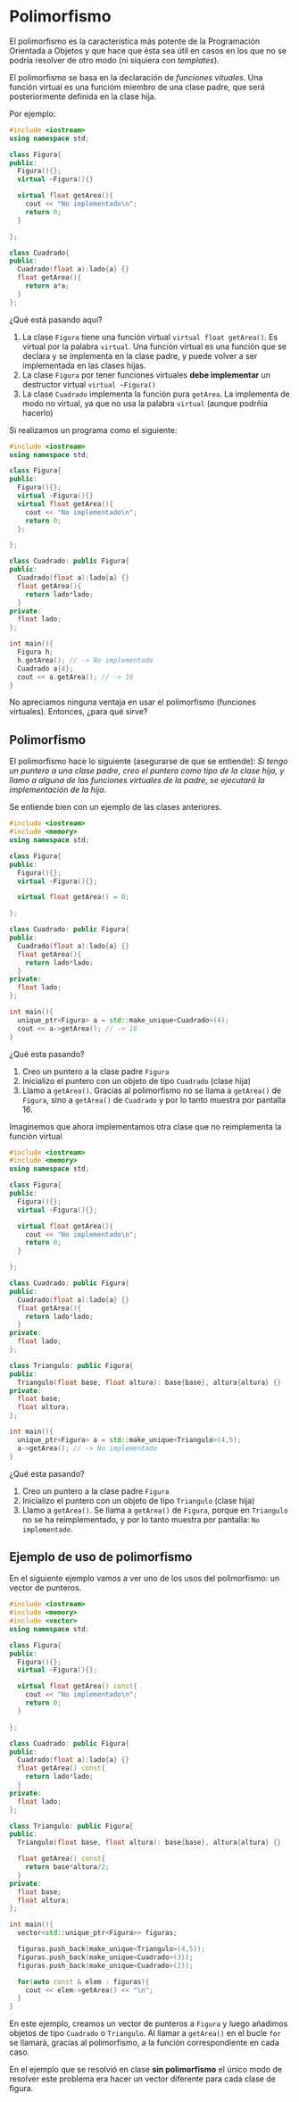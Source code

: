 # Polimorfismo

El polimorfismo es la característica más potente de la Programación Orientada a Objetos y que hace que ésta sea útil en casos en los que no se podría resolver de otro modo (ni siquiera con *templates*).

El polimorfismo se basa en la declaración de *funciones vituales*. Una función virtual es una funcióm miembro de una clase padre, que será posteriormente definida en la clase hija. 

Por ejemplo:

```cpp
#include <iostream>
using namespace std;

class Figura{
public:  
  Figura(){};
  virtual ~Figura(){}

  virtual float getArea(){
    cout << "No implementado\n";
    return 0;
  }

};

class Cuadrado{
public:
  Cuadrado(float a):lado{a} {}
  float getArea(){
    return a*a;
  }
};
```
¿Qué está pasando aquí?

1. La clase `Figura` tiene una función virtual `virtual float getArea()`. Es virtual por la palabra `virtual`. Una función virtual es una función que se declara y se implementa en la clase padre, y puede volver a ser implementada en las clases hijas.
2. La clase `Figura` por tener funciones virtuales **debe implementar** un destructor virtual `virtual ~Figura()` 
3. La clase `Cuadrado` implementa la función pura `getArea`. La implementa de modo no virtual, ya que no usa la palabra `virtual` (aunque podrñia hacerlo)

Si realizamos un programa como el siguiente:

```cpp
#include <iostream>
using namespace std;

class Figura{
public:  
  Figura(){};
  virtual ~Figura(){}
  virtual float getArea(){
    cout << "No implementado\n"; 
    return 0;
  };

};

class Cuadrado: public Figura{
public:
  Cuadrado(float a):lado{a} {}
  float getArea(){
    return lado*lado;
  }
private:
  float lado;
};

int main(){
  Figura h;
  h.getArea(); // -> No implementado
  Cuadrado a{4};
  cout << a.getArea(); // -> 16
}
```
No apreciamos ninguna ventaja en usar el polimorfismo (funciones virtuales). Entonces, ¿para qué sirve?

## Polimorfismo

El polimorfismo hace lo siguiente (asegurarse de que se entiende): *Si tengo un puntero a una clase padre, creo el puntero como tipo de la clase hija, y llamo a alguna de las funciones virtuales de la padre, se ejecutará la implementación de la hija*.

Se entiende bien con un ejemplo de las clases anteriores.

```cpp
#include <iostream>
#include <memory>
using namespace std;

class Figura{
public:  
  Figura(){};
  virtual ~Figura(){};

  virtual float getArea() = 0;

};

class Cuadrado: public Figura{
public:
  Cuadrado(float a):lado{a} {}
  float getArea(){
    return lado*lado;
  }
private:
  float lado;
};

int main(){
  unique_ptr<Figura> a = std::make_unique<Cuadrado>(4);
  cout << a->getArea(); // -> 16
}
```

¿Qué esta pasando?

1. Creo un puntero a la clase padre `Figura`
2. Inicializo el puntero con un objeto de tipo `Cuadrado` (clase hija)
3. Llamo a `getArea()`. Gracias al polimorfismo no se llama a `getArea()` de `Figura`, sino a `getArea()` de `Cuadrado` y por lo tanto muestra por pantalla 16.

Imaginemos que ahora implementamos otra clase que no reimplementa la función virtual

```cpp
#include <iostream>
#include <memory>
using namespace std;

class Figura{
public:  
  Figura(){};
  virtual ~Figura(){};

  virtual float getArea(){
    cout << "No implementado\n";
    return 0;
  }

};

class Cuadrado: public Figura{
public:
  Cuadrado(float a):lado{a} {}
  float getArea(){
    return lado*lado;
  }
private:
  float lado;
};

class Triangulo: public Figura{
public:
  Triangulo(float base, float altura): base{base}, altura{altura} {}
private:
  float base;
  float altura;
};

int main(){
  unique_ptr<Figura> a = std::make_unique<Triangulo>(4,5);
  a->getArea(); // -> No implementado
}
```
¿Qué esta pasando?

1. Creo un puntero a la clase padre `Figura`
2. Inicializo el puntero con un objeto de tipo `Triangulo` (clase hija)
3. Llamo a `getArea()`. Se llama a `getArea()` de `Figura`, porque en `Triangulo` no se ha reimplementado, y por lo tanto muestra por pantalla: `No implementado`.

## Ejemplo de uso de polimorfismo

En el siguiente ejemplo vamos a ver uno de los usos del polimorfismo: un vector de punteros.

```cpp
#include <iostream>
#include <memory>
#include <vector>
using namespace std;

class Figura{
public:  
  Figura(){};
  virtual ~Figura(){};

  virtual float getArea() const{
    cout << "No implementado\n";
    return 0;
  }

};

class Cuadrado: public Figura{
public:
  Cuadrado(float a):lado{a} {}
  float getArea() const{
    return lado*lado;
  }
private:
  float lado;
};

class Triangulo: public Figura{
public:
  Triangulo(float base, float altura): base{base}, altura{altura} {}

  float getArea() const{
    return base*altura/2;
  }
private:
  float base;
  float altura;
};

int main(){
  vector<std::unique_ptr<Figura>> figuras;

  figuras.push_back(make_unique<Triangulo>(4,5));
  figuras.push_back(make_unique<Cuadrado>(3));
  figuras.push_back(make_unique<Cuadrado>(2));

  for(auto const & elem : figuras){
    cout << elem->getArea() << "\n";
  }
}
```

En este ejemplo, creamos un vector de punteros a `Figura` y luego añadimos objetos de tipo `Cuadrado` o `Triangulo`. Al llamar a `getArea()` en el bucle `for` se llamará, gracias al polimorfismo, a la función correspondiente en cada caso.

En el ejemplo que se resolvió en clase **sin polimorfismo** el único modo de resolver este problema era hacer un vector diferente para cada clase de figura.
